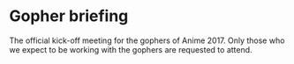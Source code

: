 <!-- Event ID: 1000001 -->

# Gopher briefing
The official kick-off meeting for the gophers of Anime 2017. Only those who we expect to be working
with the gophers are requested to attend.

